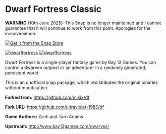 # Dwarf Fortress Classic

**WARNING** (10th June 2025): This Snap is no longer maintained and I cannot guarantee that it will continue to work from this point. Apologies for the inconvenience.

[![Get it from the Snap Store](https://snapcraft.io/static/images/badges/en/snap-store-black.svg)](https://snapcraft.io/dwarffortress)

[![dwarffortress](https://snapcraft.io//dwarffortress/badge.svg)](https://snapcraft.io/dwarffortress)
[![dwarffortress](https://snapcraft.io//dwarffortress/trending.svg?name=0)](https://snapcraft.io/dwarffortress)

Dwarf Fortress is a single-player fantasy game by Bay 12 Games. You can control
a dwarven outpost or an adventurer in a randomly generated, persistent world.

This is an unofficial snap package, which redistributes the original binaries
without modification.

**Forked from:** <https://github.com/mikix/df>

**Fork URL:** <https://github.com/ultraviolet-1986/df>

**Game Authors:** Zach and Tarn Adams

**Upstream:** <http://www.bay12games.com/dwarves/>
